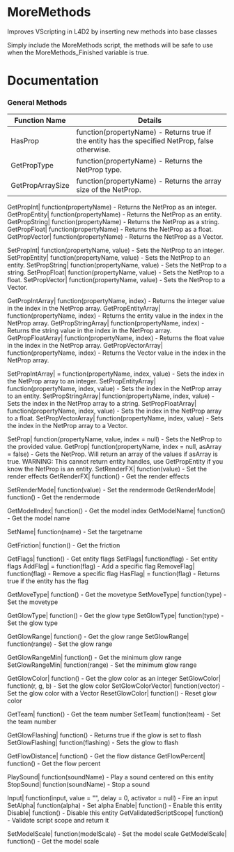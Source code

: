 # MoreMethods
Improves VScripting in L4D2 by inserting new methods into base classes

Simply include the MoreMethods script, the methods will be safe to use when the MoreMethods_Finished variable is true.

# Documentation

### General Methods
| Function Name | Details |
| --- | --- |
HasProp|   			     function(propertyName) - Returns true if the entity has the specified NetProp, false otherwise.
GetPropType|			     function(propertyName) - Returns the NetProp type.
GetPropArraySize|     function(propertyName) - Returns the array size of the NetProp.

GetPropInt|			     function(propertyName) - Returns the NetProp as an integer.
GetPropEntity|		     function(propertyName) - Returns the NetProp as an entity.
GetPropString|		     function(propertyName) - Returns the NetProp as a string.
GetPropFloat|		     function(propertyName) - Returns the NetProp as a float.
GetPropVector|		     function(propertyName) - Returns the NetProp as a Vector.
		
SetPropInt|			     function(propertyName, value) - Sets the NetProp to an integer.
SetPropEntity|		     function(propertyName, value) - Sets the NetProp to an entity.
SetPropString|		     function(propertyName, value) - Sets the NetProp to a string.
SetPropFloat|		     function(propertyName, value) - Sets the NetProp to a float.
SetPropVector|		     function(propertyName, value) - Sets the NetProp to a Vector.
		
GetPropIntArray|		   function(propertyName, index) - Returns the integer value in the index in the NetProp array.
GetPropEntityArray|	 function(propertyName, index) - Returns the entity value in the index in the NetProp array.
GetPropStringArray|	 function(propertyName, index) - Returns the string value in the index in the NetProp array.
GetPropFloatArray|	   function(propertyName, index) - Returns the float value in the index in the NetProp array.
GetPropVectorArray|	 function(propertyName, index) - Returns the Vector value in the index in the NetProp array.
		
SetPropIntArray|		  = function(propertyName, index, value) - Sets the index in the NetProp array to an integer.
SetPropEntityArray|	 function(propertyName, index, value) - Sets the index in the NetProp array to an entity.
SetPropStringArray|	 function(propertyName, index, value) - Sets the index in the NetProp array to a string.
SetPropFloatArray|	   function(propertyName, index, value) - Sets the index in the NetProp array to a float.
SetPropVectorArray|	 function(propertyName, index, value) - Sets the index in the NetProp array to a Vector.
		
SetProp|				       function(propertyName, value, index = null) - Sets the NetProp to the provided value.
GetProp|				       function(propertyName, index = null, asArray = false) - Gets the NetProp. Will return an array of the values if asArray is true. WARNING: This cannot return entity handles, use GetPropEntity if you know the NetProp is an entity.
SetRenderFX|			     function(value) - Set the render effects
GetRenderFX|			     function() - Get the render effects
		
SetRenderMode|		     function(value) - Set the rendermode
GetRenderMode|		     function() - Get the rendermode
		
GetModelIndex|		     function() - Get the model index
GetModelName|		     function() - Get the model name
		
SetName|				       function(name) - Set the targetname
		
GetFriction|			     function() - Get the friction 
		
GetFlags|			       function() - Get entity flags
SetFlags|			       function(flag) - Set entity flags
AddFlag|				      = function(flag) - Add a specific flag
RemoveFlag|			     function(flag) - Remove a specific flag
HasFlag|				      = function(flag) - Returns true if the entity has the flag
		
GetMoveType|			     function() - Get the movetype
SetMoveType|			     function(type) - Set the movetype
		
GetGlowType|			     function() - Get the glow type
SetGlowType|			     function(type) - Set the glow type
		
GetGlowRange|		     function() - Get the glow range
SetGlowRange|		     function(range) - Set the glow range
		
GetGlowRangeMin|		   function() - Get the minimum glow range
SetGlowRangeMin|		   function(range) - Set the minimum glow range

GetGlowColor|		     function() - Get the glow color as an integer
SetGlowColor|		     function(r, g, b) - Set the glow color
SetGlowColorVector|	 function(vector) - Set the glow color with a Vector
ResetGlowColor|		   function() - Reset glow color
		
GetTeam|				       function() - Get the team number
SetTeam|				       function(team) - Set the team number
		
GetGlowFlashing|		   function() - Returns true if the glow is set to flash
SetGlowFlashing|		   function(flashing) - Sets the glow to flash
		
GetFlowDistance|		   function() - Get the flow distance
GetFlowPercent|		   function() - Get the flow percent
		
PlaySound|			       function(soundName) - Play a sound centered on this entity
StopSound|			       function(soundName) - Stop a sound
		
Input|				         function(input, value = "", delay = 0, activator = null) - Fire an input
SetAlpha|			       function(alpha) - Set alpha
Enable|				       function() - Enable this entity
Disable|				       function() - Disable this entity
GetValidatedScriptScope|	 function() - Validate script scope and return it
		
SetModelScale| 		   function(modelScale) - Set the model scale
GetModelScale| 		   function() - Get the model scale
